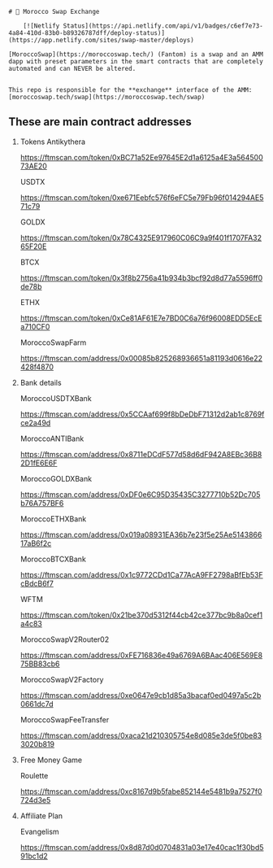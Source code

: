    # 🥞 Morocco Swap Exchange

        [![Netlify Status](https://api.netlify.com/api/v1/badges/c6ef7e73-4a84-410d-83b0-b89326787dff/deploy-status)](https://app.netlify.com/sites/swap-master/deploys)

    [MoroccoSwap](https://moroccoswap.tech/) (Fantom) is a swap and an AMM dapp with preset parameters in the smart contracts that are completely automated and can NEVER be altered.
    

    This repo is responsible for the **exchange** interface of the AMM: [moroccoswap.tech/swap](https://moroccoswap.tech/swap)

## These are main contract addresses
1. Tokens
    Antikythera

    https://ftmscan.com/token/0xBC71a52Ee97645E2d1a6125a4E3a56450073AE20

    USDTX

    https://ftmscan.com/token/0xe671Eebfc576f6eFC5e79Fb96f014294AE571c79

    GOLDX

    https://ftmscan.com/token/0x78C4325E917960C06C9a9f401f1707FA3265F20E

    BTCX

    https://ftmscan.com/token/0x3f8b2756a41b934b3bcf92d8d77a5596ff0de78b

    ETHX

    https://ftmscan.com/token/0xCe81AF61E7e7BD0C6a76f96008EDD5EcEa710CF0

    MoroccoSwapFarm

    https://ftmscan.com/address/0x00085b825268936651a81193d0616e22428f4870

2. Bank details

    MoroccoUSDTXBank

    https://ftmscan.com/address/0x5CCAaf699f8bDeDbF71312d2ab1c8769fce2a49d

    MoroccoANTIBank

    https://ftmscan.com/address/0x8711eDCdF577d58d6dF942A8EBc36B82D1fE6E6F

    MoroccoGOLDXBank

    https://ftmscan.com/address/0xDF0e6C95D35435C3277710b52Dc705b76A757BF6

    MoroccoETHXBank

    https://ftmscan.com/address/0x019a08931EA36b7e23f5e25Ae514386617aB6f2c

    MoroccoBTCXBank

    https://ftmscan.com/address/0x1c9772CDd1Ca77AcA9FF2798aBfEb53FcBdcB6f7

    WFTM

    https://ftmscan.com/token/0x21be370d5312f44cb42ce377bc9b8a0cef1a4c83

    MoroccoSwapV2Router02

    https://ftmscan.com/address/0xFE716836e49a6769A6BAac406E569E875BB83cb6

    MoroccoSwapV2Factory

    https://ftmscan.com/address/0xe0647e9cb1d85a3bacaf0ed0497a5c2b0661dc7d

    MoroccoSwapFeeTransfer

    https://ftmscan.com/address/0xaca21d210305754e8d085e3de5f0be833020b819

3. Free Money Game

    Roulette

    https://ftmscan.com/address/0xc8167d9b5fabe852144e5481b9a7527f0724d3e5

4. Affiliate Plan

    Evangelism

    https://ftmscan.com/address/0x8d87d0d0704831a03e17e40cac1f30bd591bc1d2
